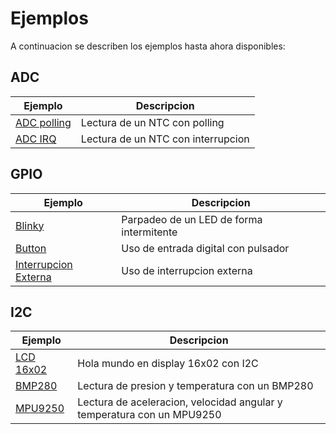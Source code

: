 # Ejemplos

A continuacion se describen los ejemplos hasta ahora disponibles:

## ADC

| Ejemplo | Descripcion |
| --- | --- |
| [ADC polling](adc_basic) | Lectura de un NTC con polling |
| [ADC IRQ](adc_irq) | Lectura de un NTC con interrupcion |

## GPIO

| Ejemplo | Descripcion |
| ------- | ----------- |
| [Blinky](gpio_blinky) | Parpadeo de un LED de forma intermitente |
| [Button](gpio_btn) | Uso de entrada digital con pulsador | 
| [Interrupcion Externa](gpio_irq) | Uso de interrupcion externa |s

## I2C

| Ejemplo | Descripcion |
| --- | --- |
| [LCD 16x02](i2c_lcd) | Hola mundo en display 16x02 con I2C |
| [BMP280](i2c_bmp280) | Lectura de presion y temperatura con un BMP280 |
| [MPU9250](i2c_mpu9250) | Lectura de aceleracion, velocidad angular y temperatura con un MPU9250 |

[gpio_blinky]: gpio_blinky/
[gpio_btn]: gpio_btn/
[gpio_irq]: gpio_irq/
[adc_basic]: adc_basic/
[adc_irq]: adc_irq/
[i2c_lcd]: i2c_lcd1602/
[i2c_bmp280]: i2c_bmp280/
[i2c_mpu9250]: i2c_mpu9250/